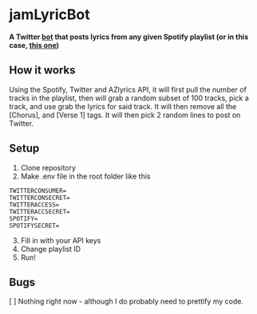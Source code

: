 # jamLyricBot
**A Twitter [bot](https://twitter.com/jam_lyric) that posts lyrics from any given Spotify playlist (or in this case, [this one](https://open.spotify.com/playlist/0VQ3cAgmt3nK1SoiIrjon2))**
## How it works
Using the Spotify, Twitter and AZlyrics API, it will first pull the number of tracks in the playlist, then will grab a random subset of 100 tracks, pick a track, and use grab the lyrics for said track. It will then remove all the \[Chorus\], and \[Verse 1\] tags. It will then pick 2 random lines to post on Twitter.
## Setup
1. Clone repository
2. Make .env file in the root folder like this 
```
TWITTERCONSUMER=
TWITTERCONSECRET=
TWITTERACCESS=
TWITTERACCSECRET=
SPOTIFY=
SPOTIFYSECRET=
```
3. Fill in with your API keys
4. Change playlist ID
5. Run!
## Bugs
[ ] Nothing right now - although I do probably need to prettify my code.